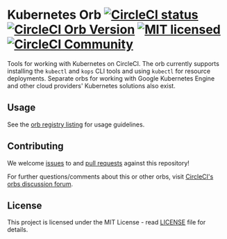 # Kubernetes Orb [![CircleCI status](https://circleci.com/gh/CircleCI-Public/kubernetes-orb.svg "CircleCI status")](https://circleci.com/gh/CircleCI-Public/kubernetes-orb) [![CircleCI Orb Version](https://img.shields.io/badge/endpoint.svg?url=https://badges.circleci.io/orb/circleci/kubernetes)](https://circleci.com/orbs/registry/orb/circleci/kubernetes) [![MIT licensed](https://img.shields.io/badge/license-MIT-blue.svg)](https://raw.githubusercontent.com/circleci-public/kubernetes-orb/master/LICENSE) [![CircleCI Community](https://img.shields.io/badge/community-CircleCI%20Discuss-343434.svg)](https://discuss.circleci.com/c/ecosystem/orbs)

Tools for working with Kubernetes on CircleCI. The orb currently supports installing the `kubectl` and `kops` CLI tools and using `kubectl` for resource deployments. Separate orbs for working with Google Kubernetes Engine and other cloud providers' Kubernetes solutions also exist.

## Usage

See the [orb registry listing](http://circleci.com/orbs/registry/orb/circleci/kubernetes) for usage guidelines.

## Contributing

We welcome [issues](https://github.com/CircleCI-Public/kubernetes-orb/issues) to and [pull requests](https://github.com/CircleCI-Public/kubernetes-orb/pulls) against this repository!

For further questions/comments about this or other orbs, visit [CircleCI's orbs discussion forum](https://discuss.circleci.com/c/orbs).

## License
This project is licensed under the MIT License - read [LICENSE](LICENSE) file for details.
